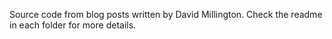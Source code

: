 Source code from blog posts written by David Millington. Check the readme in each folder for more details.
